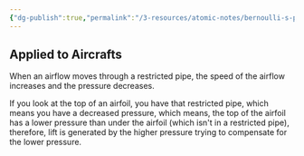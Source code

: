 ```yaml
---
{"dg-publish":true,"permalink":"/3-resources/atomic-notes/bernoulli-s-principle/","tags":["☢️_Atomic","🔧_Technical","🌲_Evergreen"],"updated":"2025-10-19T09:15:36.203-07:00"}
---
```


## Applied to Aircrafts

When an airflow moves through a restricted pipe, the speed of the airflow increases and the pressure decreases.

If you look at the top of an airfoil, you have that restricted pipe, which means you have a decreased pressure, which means, the top of the airfoil has a lower pressure than under the airfoil (which isn't in a restricted pipe), therefore, lift is generated by the higher pressure trying to compensate for the lower pressure.